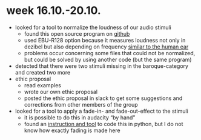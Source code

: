 # week 16.10.-20.10.

- looked for a tool to normalize the loudness of our audio stimuli
  - found this open source program on [github](https://github.com/slhck/ffmpeg-normalize)
  - used EBU-R128 option  because it measures loudness not only in dezibel but also depending on frequency [similar to the human ear](https://auphonic.com/blog/2012/08/02/loudness-measurement-and-normalization-ebu-r128-calm-act/)
  - problems occur concerning some files that could not be normalized, but could be solved by using another code (but the same program)
- detected that there were two stimuli missing in the baroque-category and created two more
- ethic proposal
  - read examples
  - wrote our own ethic proposal
  - posted the ethic proposal in slack to get some suggestions and corrections from other members of the group
- looked for a tool to apply a fade-in- and fade-out-effect to the stimuli
  - it is possible to do this in audacity “by hand” 
  - found an [instruction and tool](https://github.com/jiaaro/pydub) to code this in python, but I do not know how exactly fading is made here
